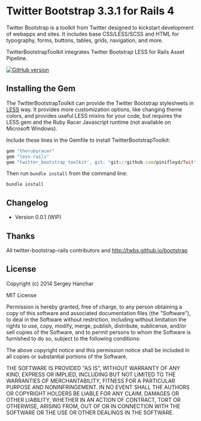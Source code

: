 # Twitter Bootstrap 3.3.1 for Rails 4

Twitter Bootstrap is a toolkit from Twitter designed to kickstart development
of webapps and sites. It includes base CSS/LESS/SCSS and HTML for typography,
forms, buttons, tables, grids, navigation, and more.

TwitterBootstrapToolkit integrates Twitter Bootstrap LESS for Rails Asset
Pipeline.

[![GitHub version](https://badge.fury.io/gh/pinifloyd%2FTwitterBootstrapToolkit.svg)](http://badge.fury.io/gh/pinifloyd%2FTwitterBootstrapToolkit)

## Installing the Gem

The TwitterBootstrapToolkit can provide the Twitter Bootstrap stylesheets in
[LESS](http://lesscss.org/) way. It provides more customization options, like
changing theme colors, and provides useful LESS mixins for your code, but
requires the LESS gem and the Ruby Racer Javascript runtime (not available on
Microsoft Windows).

Include these lines in the Gemfile to install TwitterBootstrapToolkit:

```ruby
gem "therubyracer"
gem "less-rails"
gem "twitter_bootstrap_toolkit', git: "git://github.com/pinifloyd/TwitterBootstrapToolkit.git"
```

Then run `bundle install` from the command line:

    bundle install

## Changelog

<ul>
  <li>Version 0.0.1 (WIP)</li>
</ul>

## Thanks

All twitter-bootstrap-rails contributors and http://twbs.github.io/bootstrap

## License

Copyright (c) 2014 Sergey Hanchar

MIT License

Permission is hereby granted, free of charge, to any person obtaining
a copy of this software and associated documentation files (the
"Software"), to deal in the Software without restriction, including
without limitation the rights to use, copy, modify, merge, publish,
distribute, sublicense, and/or sell copies of the Software, and to
permit persons to whom the Software is furnished to do so, subject to
the following conditions:

The above copyright notice and this permission notice shall be
included in all copies or substantial portions of the Software.

THE SOFTWARE IS PROVIDED "AS IS", WITHOUT WARRANTY OF ANY KIND,
EXPRESS OR IMPLIED, INCLUDING BUT NOT LIMITED TO THE WARRANTIES OF
MERCHANTABILITY, FITNESS FOR A PARTICULAR PURPOSE AND
NONINFRINGEMENT. IN NO EVENT SHALL THE AUTHORS OR COPYRIGHT HOLDERS BE
LIABLE FOR ANY CLAIM, DAMAGES OR OTHER LIABILITY, WHETHER IN AN ACTION
OF CONTRACT, TORT OR OTHERWISE, ARISING FROM, OUT OF OR IN CONNECTION
WITH THE SOFTWARE OR THE USE OR OTHER DEALINGS IN THE SOFTWARE.
